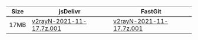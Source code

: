 |    Size   |     jsDelivr  | FastGit |
|  ---  |  ---  |  ---  |
| 17MB | [v2rayN-2021-11-17.7z.001](https://cdn.jsdelivr.net/gh/googleians/v2rayN-32@main/v2rayN-2021-11-17.7z.001) | [v2rayN-2021-11-17.7z.001](https://raw.fastgit.org/googleians/v2rayN-32/main/v2rayN-2021-11-17.7z.001) |
